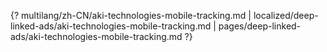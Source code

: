 {? multilang/zh-CN/aki-technologies-mobile-tracking.md | localized/deep-linked-ads/aki-technologies-mobile-tracking.md | pages/deep-linked-ads/aki-technologies-mobile-tracking.md ?}
